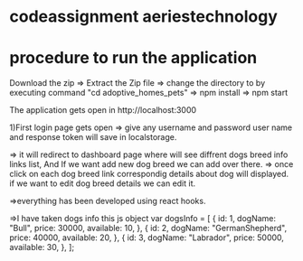 # codeassignment aeriestechnology

# procedure to run the application

Download the zip => Extract the Zip file => change the directory to by executing command "cd adoptive_homes_pets" => npm install => npm start

The application gets open in http://localhost:3000

1)First login page gets open => give any username and password user name and response token will save in localstorage.

=> it will redirect to dashboard page where will see diffrent dogs breed info links list, And If we want add new dog breed we can add over there.
=> once click on each dog breed link correspondig details about dog will displayed. if we want to edit dog breed details we can edit it.

=>everything has been developed using react hooks.

=>I have taken dogs info this js object
var dogsInfo = [
{
id: 1,
dogName: "Bull",
price: 30000,
available: 10,
},
{
id: 2,
dogName: "GermanShepherd",
price: 40000,
available: 20,
},
{
id: 3,
dogName: "Labrador",
price: 50000,
available: 30,
},
];
